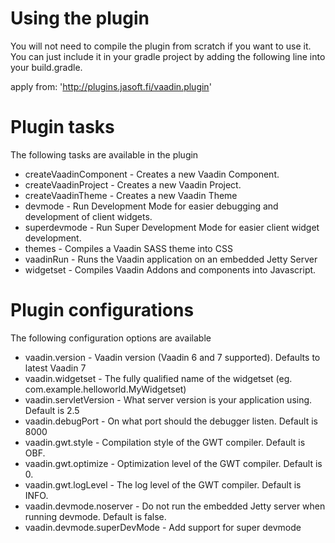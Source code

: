 # Using the plugin

You will not need to compile the plugin from scratch if you want to use it. You can just include it in your gradle project by adding the following line into your build.gradle.

apply from: 'http://plugins.jasoft.fi/vaadin.plugin'

# Plugin tasks
The following tasks are available in the plugin

* createVaadinComponent - Creates a new Vaadin Component.
* createVaadinProject - Creates a new Vaadin Project.
* createVaadinTheme - Creates a new Vaadin Theme
* devmode - Run Development Mode for easier debugging and development of client widgets.
* superdevmode - Run Super Development Mode for easier client widget development.
* themes - Compiles a Vaadin SASS theme into CSS
* vaadinRun - Runs the Vaadin application on an embedded Jetty Server
* widgetset - Compiles Vaadin Addons and components into Javascript.

# Plugin configurations
The following configuration options are available
* vaadin.version - Vaadin version (Vaadin 6 and 7 supported). Defaults to latest Vaadin 7
* vaadin.widgetset - The fully qualified name of the widgetset (eg. com.example.helloworld.MyWidgetset)
* vaadin.servletVersion - What server version is your application using. Default is 2.5
* vaadin.debugPort - On what port should the debugger listen. Default is 8000
* vaadin.gwt.style - Compilation style of the GWT compiler. Default is OBF.
* vaadin.gwt.optimize - Optimization level of the GWT compiler. Default is 0.
* vaadin.gwt.logLevel - The log level of the GWT compiler. Default is INFO.
* vaadin.devmode.noserver - Do not run the embedded Jetty server when running devmode. Default is false.
* vaadin.devmode.superDevMode - Add support for super devmode

